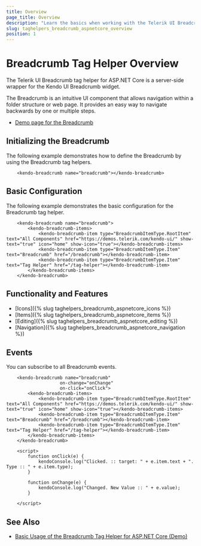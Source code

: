 ```yaml
---
title: Overview
page_title: Overview
description: "Learn the basics when working with the Telerik UI Breadcrumb tag helper for ASP.NET Core."
slug: taghelpers_breadcrumb_aspnetcore_overview
position: 1
---
```


# Breadcrumb Tag Helper Overview

The Telerik UI Breadcrumb tag helper for ASP.NET Core is a server-side wrapper for the Kendo UI Breadcrumb widget.

The Breadcrumb is an intuitive UI component that allows navigation within a folder structure or web page. It provides an easy way to navigate backwards by one or multiple steps.

* [Demo page for the Breadcrumb](https://demos.telerik.com/aspnet-core/breadcrumb/tag-helper)

## Initializing the Breadcrumb

The following example demonstrates how to define the Breadcrumb by using the Breadcrumb tag helpers.

```tagHelper
    <kendo-breadcrumb name="breadcrumb"></kendo-breadcrumb>
```

## Basic Configuration

The following example demonstrates the basic configuration for the Breadcrumb tag helper.

```tagHelper
    <kendo-breadcrumb name="breadcrumb">
        <kendo-breadcrumb-items>
            <kendo-breadcrumb-item type="BreadcrumbItemType.RootItem" text="All Components" href="https://demos.telerik.com/kendo-ui/" show-text="true" icon="home" show-icon="true"></kendo-breadcrumb-items>
            <kendo-breadcrumb-item type="BreadcrumbItemType.Item" text="Breadcrumb" href="/breadcrumb"></kendo-breadcrumb-item>
            <kendo-breadcrumb-item type="BreadcrumbItemType.Item" text="Tag Helper" href="/tag-helper"></kendo-breadcrumb-item>
        </kendo-breadcrumb-items>
    </kendo-breadcrumb>
```

## Functionality and Features

* [Icons]({% slug taghelpers_breadcrumb_aspnetcore_icons %})
* [Items]({% slug taghelpers_breadcrumb_aspnetcore_items %})
* [Editing]({% slug taghelpers_breadcrumb_aspnetcore_editing %})
* [Navigation]({% slug taghelpers_breadcrumb_aspnetcore_navigation %})

## Events

You can subscribe to all Breadcrumb events.

```tagHelpers
    <kendo-breadcrumb name="breadcrumb"
                    on-change="onChange"
                    on-click="onClick">
        <kendo-breadcrumb-items>
            <kendo-breadcrumb-item type="BreadcrumbItemType.RootItem" text="All Components" href="https://demos.telerik.com/kendo-ui/" show-text="true" icon="home" show-icon="true"></kendo-breadcrumb-items>
            <kendo-breadcrumb-item type="BreadcrumbItemType.Item" text="Breadcrumb" href="/breadcrumb"></kendo-breadcrumb-item>
            <kendo-breadcrumb-item type="BreadcrumbItemType.Item" text="Tag Helper" href="/tag-helper"></kendo-breadcrumb-item>
        </kendo-breadcrumb-items>
    </kendo-breadcrumb>

    <script>
        function onClick(e) {
            kendoConsole.log("Clicked. :: target: " + e.item.text + ". Type :: " + e.item.type);
        }

        function onChange(e) {
            kendoConsole.log("Changed. New Value :: " + e.value);
        }

    </script>
```

## See Also

* [Basic Usage of the Breadcrumb Tag Helper for ASP.NET Core (Demo)](https://demos.telerik.com/aspnet-core/breadcrumb/tag-helper)

